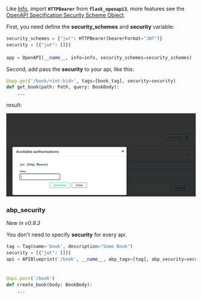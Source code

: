Like [Info](/flask-openapi3/en/OpenAPI/Info/), import **`HTTPBearer`** from **`flask_openapi3`**, more features see
the [OpenAPI Specification Security Scheme Object](https://spec.openapis.org/oas/v3.0.3#security-scheme-object).

First, you need define the **security_schemes**  and **security** variable:

```python
security_schemes = {"jwt": HTTPBearer(bearerFormat="JWT")}
security = [{"jwt": []}]

app = OpenAPI(__name__, info=info, security_schemes=security_schemes)
```

Second, add pass the **security** to your api, like this:

```python hl_lines="1"
@app.get('/book/<int:bid>', tags=[book_tag], security=security)
def get_book(path: Path, query: BookBody):
    ...
```

result:

![image-20210525165350520](../assets/image-20210525165350520.png)

### abp_security

*New in v0.9.3*

You don't need to specify **security** for every api.

```python hl_lines="3"
tag = Tag(name='book', description="Some Book")
security = [{"jwt": []}]
api = APIBlueprint('/book', __name__, abp_tags=[tag], abp_security=security)


@api.post('/book')
def create_book(body: BookBody):
    ...
```
